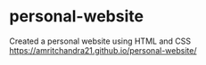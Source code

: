 # personal-website
Created a personal website using HTML and CSS
https://amritchandra21.github.io/personal-website/

